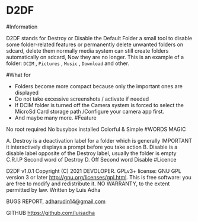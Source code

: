 # D2DF
#Information

D2DF stands for Destroy or Disable the Default Folder a small tool to disable some folder-related features
or permanently delete unwanted folders on sdcard, delete them normally media system can still create folders automatically on sdcard,  Now they are no longer.
This is an example of a folder: `DCIM` , `Pictures` , `Music` , `Download` and other.

#What for

- Folders become more compact because only the important ones are displayed
- Do not take excessive screenshots / activate if needed
- If DCIM folder is turned off the Camera system is forced to select the MicroSd Card storage path /Configure your camera app first.
- And maybe many more.
#Feature

No root required
No busybox installed
Colorful & Simple
#WORDS MAGIC

A. Destroy is a deactivation label for a folder which is generally IMPORTANT it interactively displays a prompt before you take action
B. Disable is a disable label opposite of the Destroy label, usually the folder is empty
C.R.I.P Second word of Destroy
D. Off Second word Disable
#Licence

D2DF v1.0.1
Copyright (C) 2021 DEVOLOPER. GPLv3+ license: GNU GPL version 3 or later http://gnu.org/licenses/gpl.html. This is free software: you are free to modify and redistribute it. NO WARRANTY, to the extent permitted by law. Written by Luis Adha

BUGS REPORT, adharudin14@gmail.com

GITHUB https://github.com/luisadha
